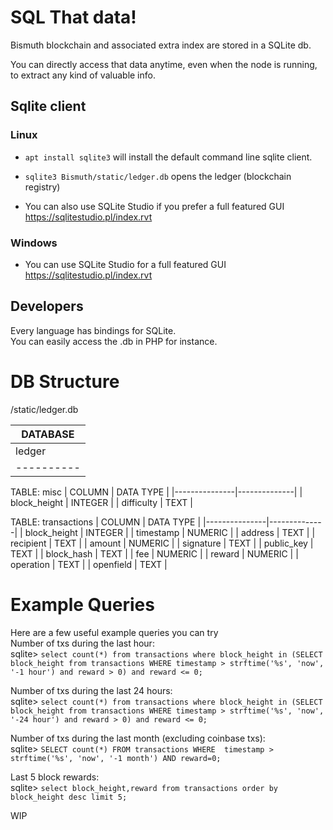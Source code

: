 # SQL That data!

Bismuth blockchain and associated extra index are stored in a SQLite db.

You can directly access that data anytime, even when the node is running, to extract any kind of valuable info.

## Sqlite client

### Linux

* `apt install sqlite3` will install the default command line sqlite client.
* `sqlite3 Bismuth/static/ledger.db` opens the ledger (blockchain registry)

* You can also use SQLite Studio if you prefer a full featured GUI  
  https://sqlitestudio.pl/index.rvt
  
### Windows

* You can use SQLite Studio for a full featured GUI  
  https://sqlitestudio.pl/index.rvt
  
## Developers

Every language has bindings for SQLite.  
You can easily access the .db in PHP for instance.

# DB Structure
/static/ledger.db

| DATABASE |
|----------|
| ledger   |
|----------|

TABLE:	misc
|  COLUMN       |  DATA TYPE   |
|---------------|--------------|
| block_height  | INTEGER      |
| difficulty    | TEXT         |

TABLE:	transactions
|  COLUMN       |  DATA TYPE   |
|---------------|--------------|
| block_height  | INTEGER      |
| timestamp     | NUMERIC      |
| address       | TEXT         |
| recipient     | TEXT         |
| amount        | NUMERIC      |
| signature     | TEXT         |
| public_key    | TEXT         |
| block_hash    | TEXT         |
| fee           | NUMERIC      |
| reward        | NUMERIC      |
| operation     | TEXT         |
| openfield     | TEXT         |


# Example Queries

Here are a few useful example queries you can try  
Number of txs during the last hour:  
sqlite> `select count(*) from transactions where block_height in (SELECT block_height from transactions WHERE timestamp > strftime('%s', 'now', '-1 hour') and reward > 0) and reward <= 0;`  

Number of txs during the last 24 hours:  
sqlite> `select count(*) from transactions where block_height in (SELECT block_height from transactions WHERE timestamp > strftime('%s', 'now', '-24 hour') and reward > 0) and reward <= 0;`  

Number of txs during the last month (excluding coinbase txs):  
sqlite> `SELECT count(*) FROM transactions WHERE  timestamp > strftime('%s', 'now', '-1 month') AND reward=0;`  

Last 5 block rewards:  
sqlite> `select block_height,reward from transactions order by block_height desc limit 5;`  

WIP
